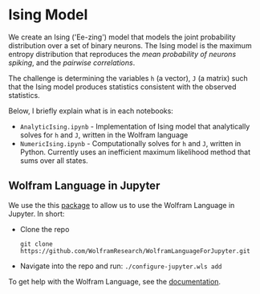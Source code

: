 # Ising Model 

We create an Ising ('Ee-zing') model that models the joint probability distribution over a set of binary neurons. The Ising model is the maximum entropy distribution that reproduces the *mean probability of neurons spiking*, and the *pairwise correlations*. 

The challenge is determining the variables `h` (a vector), `J` (a matrix) such that the Ising model produces statistics consistent with the observed statistics.  

Below, I briefly explain what is in each notebooks:
- `AnalyticIsing.ipynb` -  Implementation of Ising model that analytically solves for `h` and `J`, written in the Wolfram language
- `NumericIsing.ipynb` - Computationally solves for `h` and `J`, written in Python. Currently uses an inefficient maximum likelihood method that sums over all states. 

## Wolfram Language in Jupyter
We use the this [package](https://github.com/WolframResearch/WolframLanguageForJupyter) to allow us to use the Wolfram Language in Jupyter. In short:
- Clone the repo

    `git clone https://github.com/WolframResearch/WolframLanguageForJupyter.git`
- Navigate into the repo and run:
    `./configure-jupyter.wls add`

To get help with the Wolfram Language, see the [documentation](https://reference.wolfram.com/language/).
